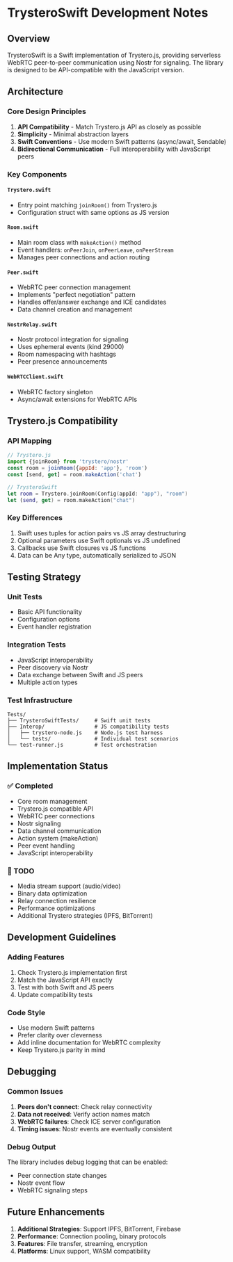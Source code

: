 # TrysteroSwift Development Notes

## Overview
TrysteroSwift is a Swift implementation of Trystero.js, providing serverless WebRTC peer-to-peer communication using Nostr for signaling. The library is designed to be API-compatible with the JavaScript version.

## Architecture

### Core Design Principles
1. **API Compatibility** - Match Trystero.js API as closely as possible
2. **Simplicity** - Minimal abstraction layers
3. **Swift Conventions** - Use modern Swift patterns (async/await, Sendable)
4. **Bidirectional Communication** - Full interoperability with JavaScript peers

### Key Components

#### `Trystero.swift`
- Entry point matching `joinRoom()` from Trystero.js
- Configuration struct with same options as JS version

#### `Room.swift`
- Main room class with `makeAction()` method
- Event handlers: `onPeerJoin`, `onPeerLeave`, `onPeerStream`
- Manages peer connections and action routing

#### `Peer.swift`
- WebRTC peer connection management
- Implements "perfect negotiation" pattern
- Handles offer/answer exchange and ICE candidates
- Data channel creation and management

#### `NostrRelay.swift`
- Nostr protocol integration for signaling
- Uses ephemeral events (kind 29000)
- Room namespacing with hashtags
- Peer presence announcements

#### `WebRTCClient.swift`
- WebRTC factory singleton
- Async/await extensions for WebRTC APIs

## Trystero.js Compatibility

### API Mapping
```javascript
// Trystero.js
import {joinRoom} from 'trystero/nostr'
const room = joinRoom({appId: 'app'}, 'room')
const [send, get] = room.makeAction('chat')
```

```swift
// TrysteroSwift
let room = Trystero.joinRoom(Config(appId: "app"), "room")
let (send, get) = room.makeAction("chat")
```

### Key Differences
1. Swift uses tuples for action pairs vs JS array destructuring
2. Optional parameters use Swift optionals vs JS undefined
3. Callbacks use Swift closures vs JS functions
4. Data can be Any type, automatically serialized to JSON

## Testing Strategy

### Unit Tests
- Basic API functionality
- Configuration options
- Event handler registration

### Integration Tests
- JavaScript interoperability
- Peer discovery via Nostr
- Data exchange between Swift and JS peers
- Multiple action types

### Test Infrastructure
```
Tests/
├── TrysteroSwiftTests/     # Swift unit tests
├── Interop/                # JS compatibility tests
│   ├── trystero-node.js    # Node.js test harness
│   └── tests/              # Individual test scenarios
└── test-runner.js          # Test orchestration
```

## Implementation Status

### ✅ Completed
- Core room management
- Trystero.js compatible API
- WebRTC peer connections
- Nostr signaling
- Data channel communication
- Action system (makeAction)
- Peer event handling
- JavaScript interoperability

### 🚧 TODO
- Media stream support (audio/video)
- Binary data optimization
- Relay connection resilience
- Performance optimizations
- Additional Trystero strategies (IPFS, BitTorrent)

## Development Guidelines

### Adding Features
1. Check Trystero.js implementation first
2. Match the JavaScript API exactly
3. Test with both Swift and JS peers
4. Update compatibility tests

### Code Style
- Use modern Swift patterns
- Prefer clarity over cleverness
- Add inline documentation for WebRTC complexity
- Keep Trystero.js parity in mind

## Debugging

### Common Issues
1. **Peers don't connect**: Check relay connectivity
2. **Data not received**: Verify action names match
3. **WebRTC failures**: Check ICE server configuration
4. **Timing issues**: Nostr events are eventually consistent

### Debug Output
The library includes debug logging that can be enabled:
- Peer connection state changes
- Nostr event flow
- WebRTC signaling steps

## Future Enhancements
1. **Additional Strategies**: Support IPFS, BitTorrent, Firebase
2. **Performance**: Connection pooling, binary protocols
3. **Features**: File transfer, streaming, encryption
4. **Platforms**: Linux support, WASM compatibility
